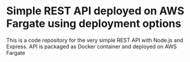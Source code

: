 # Simple REST API deployed on AWS Fargate using deployment options

This is a code repository for the very simple REST API with Node.js and Express. API is packaged as Docker container and deployed on AWS Fargate
